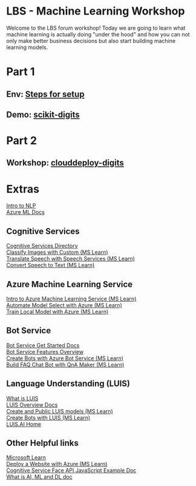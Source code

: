 # LBS - Machine Learning Workshop

Welcome to the LBS forum workshop! Today we are going to learn what machine learning is actually doing "under the hood" and how you can not only make better business decisions but also start building machine learning models.

# Part 1

## Env: [Steps for setup](setup.md)
## Demo: [scikit-digits](https://github.com/cloudscaleml/scikit-digits)



# Part 2
## Workshop: [clouddeploy-digits](https://github.com/cloudscaleml/clouddeploy-digits)

# Extras

[Intro to NLP](https://github.com/cassieview/intro-nlp-wine-reviews)</br>
[Azure ML Docs](https://docs.microsoft.com/en-us/azure/machine-learning?WT.mc_id=lbsforum-event-cassieb)

## Cognitive Services

[Cognitive Services Directory](https://azure.microsoft.com/en-us/services/cognitive-services/directory/?WT.mc_id=lbsforum-event-cassieb)
</br>
[Classify Images with Custom  (MS Learn)](https://docs.microsoft.com/en-us/learn/paths/classify-images-with-vision-services/?WT.mc_id=lbsforum-event-cassieb)
</br>
[Translate Speech with Speech Services (MS Learn)](https://docs.microsoft.com/en-us/learn/paths/translate-speech-with-speech-services/?WT.mc_id=lbsforum-event-cassieb)
</br>
[Convert Speech to Text (MS Learn)](https://docs.microsoft.com/en-us/learn/modules/convert-speech-to-text/?WT.mc_id=lbsforum-event-cassieb)

## Azure Machine Learning Service
[Intro to Azure Machine Learning Service (MS Learn)](https://docs.microsoft.com/en-us/learn/modules/intro-to-azure-machine-learning-service/?WT.mc_id=lbsforum-event-cassieb)
</br>
[Automate Model Select with Azure (MS Learn)](https://docs.microsoft.com/en-us/learn/modules/automate-model-selection-with-azure-automl/?WT.mc_id=lbsforum-event-cassieb)
</br>
[Train Local Model with Azure (MS Learn)](https://docs.microsoft.com/en-us/learn/modules/train-local-model-with-azure-mls/?WT.mc_id=lbsforum-event-cassieb)

## Bot Service
[Bot Service Get Started Docs](https://docs.microsoft.com/en-us/azure/bot-service/?WT.mc_id=lbsforum-event-cassieb)
</br>
[Bot Service Features Overview](https://azure.microsoft.com/en-us/services/bot-service/?WT.mc_id=lbsforum-event-cassieb)
</br>
[Create Bots with Azure Bot Service (MS Learn)](https://docs.microsoft.com/en-us/learn/paths/create-bots-with-the-azure-bot-service/?WT.mc_id=lbsforum-event-cassieb)
</br>
[Build FAQ Chat Bot with QnA Maker (MS Learn)](https://docs.microsoft.com/en-us/learn/modules/build-a-faq-chat-bot-with-qna-maker-and-azure-bot-service/?WT.mc_id=lbsforum-event-cassieb)

## Language Understanding (LUIS)
[What is LUIS](https://docs.microsoft.com/en-us/azure/cognitive-services/luis/what-is-luis/?WT.mc_id=lbsforum-event-cassieb)
</br>
[LUIS Overview Docs](https://docs.microsoft.com/en-us/azure/cognitive-services/luis/?WT.mc_id=lbsforum-event-cassieb)
</br>
[Create and Public LUIS models (MS Learn)](https://docs.microsoft.com/en-us/learn/modules/create-and-publish-a-luis-model/?WT.mc_id=lbsforum-event-cassieb)
</br>
[Create Bots with LUIS (MS Learn)](https://docs.microsoft.com/en-us/learn/paths/create-bots-with-the-azure-bot-service/?WT.mc_id=lbsforum-event-cassieb)
</br>
[LUIS.AI Home](https://luis.ai/home)

## Other Helpful links
[Microsoft Learn](https://docs.microsoft.com/en-us/learn/?WT.mc_id=lbsforum-event-cassieb)
</br>
[Deploy a Website with Azure (MS Learn)](https://docs.microsoft.com/en-us/learn/paths/deploy-a-website-with-azure-app-service/?WT.mc_id=lbsforum-event-cassieb)
</br>
[Cognitive Service Face API JavaScript Example Doc](https://docs.microsoft.com/en-us/azure/cognitive-services/face/quickstarts/javascript)
</br>
[What is AI, ML and DL doc](https://docs.microsoft.com/en-us/azure/machine-learning/service/concept-deep-learning-vs-machine-learning/?WT.mc_id=lbsforum-event-cassieb)


